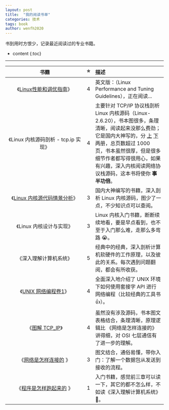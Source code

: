 ```yaml
---
layout: post
title:  "我的阅读书单"
categories: 技术
tags: book
author: wenfh2020
---
```


书到用时方恨少，记录最近阅读过的专业书籍。






* content
{:toc}

---

<style> table th:first-of-type { width: 235px; } </style>

|                                                                                                                         书籍                                                                                                                         |   ⭐️   | 描述                                                                                                                                                                                                                                                                                                                                                                                                                                                                                                                                                                                                                                                                                                                           |
| :--------------------------------------------------------------------------------------------------------------------------------------------------------------------------------------------------------------------------------------------------: | :---: | :----------------------------------------------------------------------------------------------------------------------------------------------------------------------------------------------------------------------------------------------------------------------------------------------------------------------------------------------------------------------------------------------------------------------------------------------------------------------------------------------------------------------------------------------------------------------------------------------------------------------------------------------------------------------------------------------------------------------------- |
|                                                                                           《[Linux性能和调优指南](https://lenovopress.com/redp4285.pdf)》                                                                                            |   4   | 英文版：（Linux Performance and Tuning Guidelines），正在阅读...                                                                                                                                                                                                                                                                                                                                                                                                                                                                                                                                                                                                                                                               |
|                                                                                                         《Linux 内核源码剖析 - tcp.ip 实现》                                                                                                         |   4   | 主要针对 TCP/IP 协议栈剖析 Linux 内核源码（Linux-2.6.20），书本图很多，条理清晰，阅读起来没那么费劲；它是国内大神写的，分 [上](https://raw.githubusercontent.com/run/kernel-tcp/master/pdf%E8%B5%84%E6%96%99/Linux%20%E5%86%85%E6%A0%B8%E6%BA%90%E7%A0%81%E5%89%96%E6%9E%90-%20TCP.IP%20%E5%AE%9E%E7%8E%B0%2C%20%E6%A8%8A%E4%B8%9C%E4%B8%9C%2C%20%E8%8E%AB%E6%BE%9C%2C%20%E4%B8%8A%E5%86%8C%2C%202011(1).pdf) [下](https://raw.githubusercontent.com/run/kernel-tcp/master/pdf%E8%B5%84%E6%96%99/LINUX%E5%86%85%E6%A0%B8%E6%BA%90%E7%A0%81%E5%89%96%E6%9E%90%E4%B8%8B%E5%86%8C_.pdf) 两册，总页数超过 1000 页，书本虽然很厚，但是很多细节作者都写得很用心，如果有兴趣，深入内核阅读网络协议栈源码，这本书将使你 **事半功倍**。 |
|                       《[Linux 内核源代码情景分析](https://raw.githubusercontent.com/lancetw/ebook-1/master/03_operating_system/Linux%E5%86%85%E6%A0%B8%E6%BA%90%E4%BB%A3%E7%A0%81%E6%83%85%E6%99%AF%E5%88%86%E6%9E%90.pdf)》                        |   3   | 国内大神编写的书籍，深入剖析 Linux 内核源码，图少了一点，不少知识点可以查阅。                                                                                                                                                                                                                                                                                                                                                                                                                                                                                                                                                                                                                                                  |
|                                                                                                               《Linux 内核设计与实现》                                                                                                               |   3   | Linux 内核入门书籍，断断续续地看，要是早点看到，也不至于入门那么难，走那么多弯路 😭。                                                                                                                                                                                                                                                                                                                                                                                                                                                                                                                                                                                                                                           |
|                                                                                                                《深入理解计算机系统》                                                                                                                |   5   | 经典中的经典，深入剖析计算机软硬件的工作原理，以及彼此的关系。每次遇到问题翻阅，都会有所收获。                                                                                                                                                                                                                                                                                                                                                                                                                                                                                                                                                                                                                                 |
| 《[UNIX 网络编程卷1](https://raw.githubusercontent.com/lancetw/ebook-1/master/01_programming/UNIX%E7%BD%91%E7%BB%9C%E7%BC%96%E7%A8%8B%E5%8D%B71%EF%BC%9A%E5%A5%97%E6%8E%A5%E5%AD%97%E8%81%94%E7%BD%91API%EF%BC%88%E7%AC%AC3%E7%89%88%EF%BC%89.pdf)》 |   4   | 全面深入地介绍了 UNIX 环境下如何使用套接字 API 进行网络编程（比较经典的工具书 👍）。                                                                                                                                                                                                                                                                                                                                                                                                                                                                                                                                                                                                                                            |
|                                                       《[图解 TCP_IP](https://raw.githubusercontent.com/lancetw/ebook-1/master/04_network/%E5%9B%BE%E8%A7%A3TCP_IP_%E7%AC%AC5%E7%89%88.pdf)》                                                        |   4   | 虽然没有涉及源码，书本图文表格结合，条理清晰，原理逻辑比 《网络是怎样连接的》 讲得细，对 OSI 七层通信有了进一步的理解。                                                                                                                                                                                                                                                                                                                                                                                                                                                                                                                                                                                                        |
|                               《[网络是怎样连接的](https://raw.githubusercontent.com/tongxurt/pdfs/master/%E7%BD%91%E7%BB%9C%E6%98%AF%E6%80%8E%E6%A0%B7%E8%BF%9E%E6%8E%A5%E7%9A%84_%E6%88%B7%E6%A0%B9%E5%8B%A4.pdf) 》                               |   3   | 图文结合，通俗易懂，带你入门：了解一个数据包从发送到接收的流程。                                                                                                                                                                                                                                                                                                                                                                                                                                                                                                                                                                                                                                                               |
|            《[程序是怎样跑起来的](https://raw.githubusercontent.com/homerzhou/pdf/master/%E7%A8%8B%E5%BA%8F%E6%98%AF%E6%80%8E%E6%A0%B7%E8%B7%91%E8%B5%B7%E6%9D%A5%E7%9A%84%20%E6%97%A5%20%E7%9F%A2%E6%B3%BD%E4%B9%85%E9%9B%84%20.pdf) 》             |   1   | 入门书籍，感觉前三章可以读一下，其它的都不怎么样，不如读《深入理解计算机系统》🐶。                                                                                                                                                                                                                                                                                                                                                                                                                                                                                                                                                                                                                                              |
